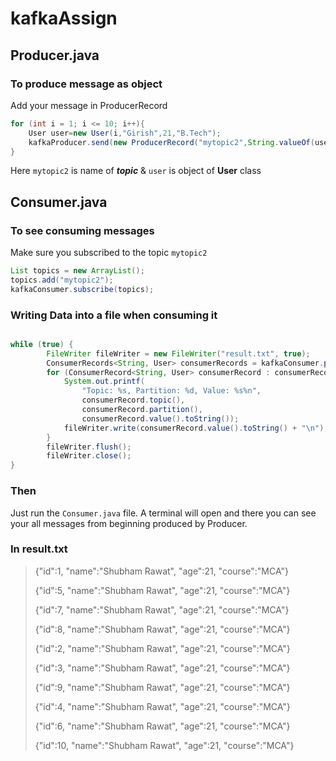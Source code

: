 # kafkaAssign

## Producer.java

### To produce message as object
Add your message in ProducerRecord
```java
for (int i = 1; i <= 10; i++){
    User user=new User(i,"Girish",21,"B.Tech");
    kafkaProducer.send(new ProducerRecord("mytopic2",String.valueOf(user.getId()),user));
}
```
Here `mytopic2` is name of ***topic*** & `user` is object of **User** class

## Consumer.java
### To see consuming messages
Make sure you subscribed to the topic `mytopic2`
```java
List topics = new ArrayList();
topics.add("mytopic2");
kafkaConsumer.subscribe(topics);
```
### Writing Data into a file when consuming it
```java

while (true) {
        FileWriter fileWriter = new FileWriter("result.txt", true);
        ConsumerRecords<String, User> consumerRecords = kafkaConsumer.poll(Duration.ofSeconds(1));
        for (ConsumerRecord<String, User> consumerRecord : consumerRecords) {
            System.out.printf(
                "Topic: %s, Partition: %d, Value: %s%n",
                consumerRecord.topic(),
                consumerRecord.partition(),
                consumerRecord.value().toString());
            fileWriter.write(consumerRecord.value().toString() + "\n");
        }
        fileWriter.flush();
        fileWriter.close();
}
```
### Then
Just run the `Consumer.java` file. A terminal will open and there you can see your all messages from beginning produced by Producer.

### In result.txt
> {"id":1, "name":"Shubham Rawat", "age":21, "course":"MCA"}
>
> {"id":5, "name":"Shubham Rawat", "age":21, "course":"MCA"}
>
> {"id":7, "name":"Shubham Rawat", "age":21, "course":"MCA"}
>
> {"id":8, "name":"Shubham Rawat", "age":21, "course":"MCA"}
>
> {"id":2, "name":"Shubham Rawat", "age":21, "course":"MCA"}
>
> {"id":3, "name":"Shubham Rawat", "age":21, "course":"MCA"}
>
> {"id":9, "name":"Shubham Rawat", "age":21, "course":"MCA"}
>
> {"id":4, "name":"Shubham Rawat", "age":21, "course":"MCA"}
>
> {"id":6, "name":"Shubham Rawat", "age":21, "course":"MCA"}
>
> {"id":10, "name":"Shubham Rawat", "age":21, "course":"MCA"}
